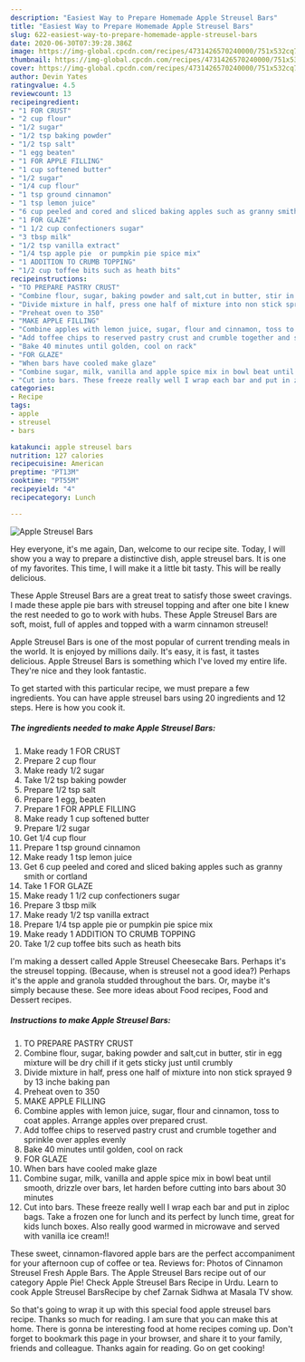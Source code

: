 ```yaml
---
description: "Easiest Way to Prepare Homemade Apple Streusel Bars"
title: "Easiest Way to Prepare Homemade Apple Streusel Bars"
slug: 622-easiest-way-to-prepare-homemade-apple-streusel-bars
date: 2020-06-30T07:39:28.386Z
image: https://img-global.cpcdn.com/recipes/4731426570240000/751x532cq70/apple-streusel-bars-recipe-main-photo.jpg
thumbnail: https://img-global.cpcdn.com/recipes/4731426570240000/751x532cq70/apple-streusel-bars-recipe-main-photo.jpg
cover: https://img-global.cpcdn.com/recipes/4731426570240000/751x532cq70/apple-streusel-bars-recipe-main-photo.jpg
author: Devin Yates
ratingvalue: 4.5
reviewcount: 13
recipeingredient:
- "1 FOR CRUST"
- "2 cup flour"
- "1/2 sugar"
- "1/2 tsp baking powder"
- "1/2 tsp salt"
- "1 egg beaten"
- "1 FOR APPLE FILLING"
- "1 cup softened butter"
- "1/2 sugar"
- "1/4 cup flour"
- "1 tsp ground cinnamon"
- "1 tsp lemon juice"
- "6 cup peeled and cored and sliced baking apples such as granny smith or cortland"
- "1 FOR GLAZE"
- "1 1/2 cup confectioners sugar"
- "3 tbsp milk"
- "1/2 tsp vanilla extract"
- "1/4 tsp apple pie  or pumpkin pie spice mix"
- "1 ADDITION TO CRUMB TOPPING"
- "1/2 cup toffee bits such as heath bits"
recipeinstructions:
- "TO PREPARE PASTRY CRUST"
- "Combine flour, sugar, baking powder and salt,cut in butter, stir in egg mixture will be dry chill if it gets sticky just until crumbly"
- "Divide mixture in half, press one half of mixture into non stick sprayed 9 by 13 inche baking pan"
- "Preheat oven to 350"
- "MAKE APPLE FILLING"
- "Combine apples with lemon juice, sugar, flour and cinnamon, toss to coat apples. Arrange apples over prepared crust."
- "Add toffee chips to reserved pastry crust and crumble together and sprinkle over apples evenly"
- "Bake 40 minutes until golden, cool on rack"
- "FOR GLAZE"
- "When bars have cooled make glaze"
- "Combine sugar, milk, vanilla and apple spice mix in bowl beat until smooth, drizzle over bars, let harden before cutting into bars about 30 minutes"
- "Cut into bars. These freeze really well I wrap each bar and put in ziploc bags.  Take a frozen one for lunch and its perfect by lunch time, great for kids lunch boxes. Also really good warmed in microwave and served with vanilla ice cream!!"
categories:
- Recipe
tags:
- apple
- streusel
- bars

katakunci: apple streusel bars 
nutrition: 127 calories
recipecuisine: American
preptime: "PT13M"
cooktime: "PT55M"
recipeyield: "4"
recipecategory: Lunch

---
```



![Apple Streusel Bars](https://img-global.cpcdn.com/recipes/4731426570240000/751x532cq70/apple-streusel-bars-recipe-main-photo.jpg)

Hey everyone, it's me again, Dan, welcome to our recipe site. Today, I will show you a way to prepare a distinctive dish, apple streusel bars. It is one of my favorites. This time, I will make it a little bit tasty. This will be really delicious.

These Apple Streusel Bars are a great treat to satisfy those sweet cravings. I made these apple pie bars with streusel topping and after one bite I knew the rest needed to go to work with hubs. These Apple Streusel Bars are soft, moist, full of apples and topped with a warm cinnamon streusel!

Apple Streusel Bars is one of the most popular of current trending meals in the world. It is enjoyed by millions daily. It's easy, it is fast, it tastes delicious. Apple Streusel Bars is something which I've loved my entire life. They're nice and they look fantastic.


To get started with this particular recipe, we must prepare a few ingredients. You can have apple streusel bars using 20 ingredients and 12 steps. Here is how you cook it.

<!--inarticleads1-->

##### The ingredients needed to make Apple Streusel Bars:

1. Make ready 1 FOR CRUST
1. Prepare 2 cup flour
1. Make ready 1/2 sugar
1. Take 1/2 tsp baking powder
1. Prepare 1/2 tsp salt
1. Prepare 1 egg, beaten
1. Prepare 1 FOR APPLE FILLING
1. Make ready 1 cup softened butter
1. Prepare 1/2 sugar
1. Get 1/4 cup flour
1. Prepare 1 tsp ground cinnamon
1. Make ready 1 tsp lemon juice
1. Get 6 cup peeled and cored and sliced baking apples such as granny smith or cortland
1. Take 1 FOR GLAZE
1. Make ready 1 1/2 cup confectioners sugar
1. Prepare 3 tbsp milk
1. Make ready 1/2 tsp vanilla extract
1. Prepare 1/4 tsp apple pie  or pumpkin pie spice mix
1. Make ready 1 ADDITION TO CRUMB TOPPING
1. Take 1/2 cup toffee bits such as heath bits


I&#39;m making a dessert called Apple Streusel Cheesecake Bars. Perhaps it&#39;s the streusel topping. (Because, when is streusel not a good idea?) Perhaps it&#39;s the apple and granola studded throughout the bars. Or, maybe it&#39;s simply because these. See more ideas about Food recipes, Food and Dessert recipes. 

<!--inarticleads2-->

##### Instructions to make Apple Streusel Bars:

1. TO PREPARE PASTRY CRUST
1. Combine flour, sugar, baking powder and salt,cut in butter, stir in egg mixture will be dry chill if it gets sticky just until crumbly
1. Divide mixture in half, press one half of mixture into non stick sprayed 9 by 13 inche baking pan
1. Preheat oven to 350
1. MAKE APPLE FILLING
1. Combine apples with lemon juice, sugar, flour and cinnamon, toss to coat apples. Arrange apples over prepared crust.
1. Add toffee chips to reserved pastry crust and crumble together and sprinkle over apples evenly
1. Bake 40 minutes until golden, cool on rack
1. FOR GLAZE
1. When bars have cooled make glaze
1. Combine sugar, milk, vanilla and apple spice mix in bowl beat until smooth, drizzle over bars, let harden before cutting into bars about 30 minutes
1. Cut into bars. These freeze really well I wrap each bar and put in ziploc bags.  Take a frozen one for lunch and its perfect by lunch time, great for kids lunch boxes. Also really good warmed in microwave and served with vanilla ice cream!!


These sweet, cinnamon-flavored apple bars are the perfect accompaniment for your afternoon cup of coffee or tea. Reviews for: Photos of Cinnamon Streusel Fresh Apple Bars. The Apple Streusel Bars recipe out of our category Apple Pie! Check Apple Streusel Bars Recipe in Urdu. Learn to cook Apple Streusel BarsRecipe by chef Zarnak Sidhwa at Masala TV show. 

So that's going to wrap it up with this special food apple streusel bars recipe. Thanks so much for reading. I am sure that you can make this at home. There is gonna be interesting food at home recipes coming up. Don't forget to bookmark this page in your browser, and share it to your family, friends and colleague. Thanks again for reading. Go on get cooking!
